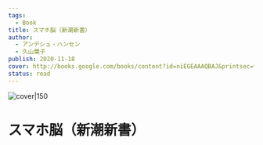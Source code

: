 ```yaml
---
tags:
  - Book
title: スマホ脳（新潮新書）
author:
  - アンデシュ・ハンセン
  - 久山葉子
publish: 2020-11-18
cover: http://books.google.com/books/content?id=niEGEAAAQBAJ&printsec=frontcover&img=1&zoom=1&edge=curl&source=gbs_api
status: read
---
```


![cover|150](http://books.google.com/books/content?id=niEGEAAAQBAJ&printsec=frontcover&img=1&zoom=1&edge=curl&source=gbs_api)  
# スマホ脳（新潮新書）